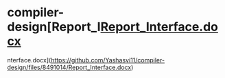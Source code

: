 # compiler-design[Report_I[Report_Interface.docx](https://github.com/Yashasvi11/compiler-design/files/8491021/Report_Interface.docx)
nterface.docx](https://github.com/Yashasvi11/compiler-design/files/8491014/Report_Interface.docx)
